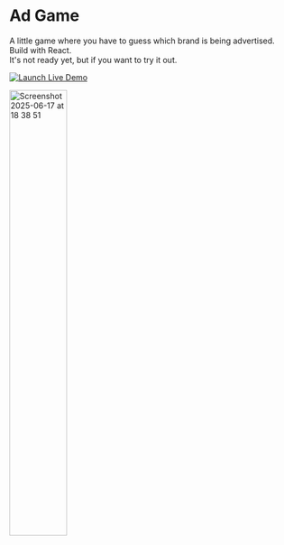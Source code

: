 # Ad Game

A little game where you have to guess which brand is being advertised. Build with React. <br/>
It's not ready yet, but if you want to try it out.

<p>
  <a href="https://adgame-21084.web.app">
    <img src="https://img.shields.io/badge/►%20Play%20Live-007BFF?style=for-the-badge&logoColor=white" alt="Launch Live Demo"/>
  </a>
</p>


<img width="45%" alt="Screenshot 2025-06-17 at 18 38 51" src="https://github.com/user-attachments/assets/f9fa14be-66c6-4aed-a5e1-2b01ec53353d" />
